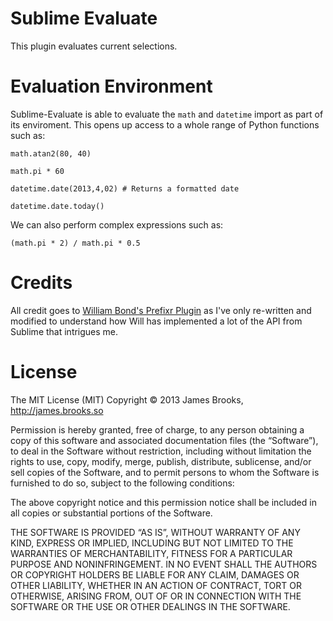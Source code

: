 # Sublime Evaluate
This plugin evaluates current selections.

# Evaluation Environment
Sublime-Evaluate is able to evaluate the `math` and `datetime` import as part of its enviroment. This opens up access to a whole range of Python functions such as:

    math.atan2(80, 40)

    math.pi * 60

    datetime.date(2013,4,02) # Returns a formatted date

    datetime.date.today()

We can also perform complex expressions such as:

    (math.pi * 2) / math.pi * 0.5

# Credits
All credit goes to [William Bond's Prefixr Plugin](https://github.com/wbond/sublime_prefixr) as I've only re-written and modified to understand how Will has implemented a lot of the API from Sublime that intrigues me.

# License
The MIT License (MIT)
Copyright © 2013 James Brooks, http://james.brooks.so

Permission is hereby granted, free of charge, to any person obtaining a copy of this software and associated documentation files (the “Software”), to deal in the Software without restriction, including without limitation the rights to use, copy, modify, merge, publish, distribute, sublicense, and/or sell copies of the Software, and to permit persons to whom the Software is furnished to do so, subject to the following conditions:

The above copyright notice and this permission notice shall be included in all copies or substantial portions of the Software.

THE SOFTWARE IS PROVIDED “AS IS”, WITHOUT WARRANTY OF ANY KIND, EXPRESS OR IMPLIED, INCLUDING BUT NOT LIMITED TO THE WARRANTIES OF MERCHANTABILITY, FITNESS FOR A PARTICULAR PURPOSE AND NONINFRINGEMENT. IN NO EVENT SHALL THE AUTHORS OR COPYRIGHT HOLDERS BE LIABLE FOR ANY CLAIM, DAMAGES OR OTHER LIABILITY, WHETHER IN AN ACTION OF CONTRACT, TORT OR OTHERWISE, ARISING FROM, OUT OF OR IN CONNECTION WITH THE SOFTWARE OR THE USE OR OTHER DEALINGS IN THE SOFTWARE.
